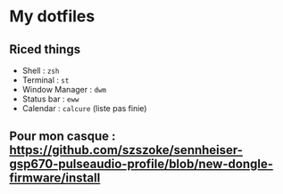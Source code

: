 # My dotfiles

## Riced things
- Shell : `zsh`
- Terminal : `st`
- Window Manager : `dwm`
- Status bar : `eww`
- Calendar : `calcure`
(liste pas finie)




## Pour mon casque : https://github.com/szszoke/sennheiser-gsp670-pulseaudio-profile/blob/new-dongle-firmware/install
